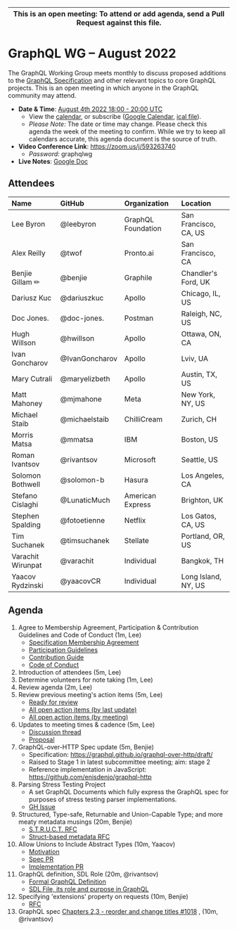 <!--

Hello! You're welcome to join our working group meeting and add to the agenda
by following these three steps:

   1. Add your name to the list of attendees (in alphabetical order).

      - To respect meeting size, attendees should be relevant to the agenda.
        That means we expect most who join the meeting to participate in
        discussion. If you'd rather just watch, check out our YouTube[1].

      - Please include the organization (or project) you represent, and the
        location (including country code[2]) you expect to be located in during
        the meeting.

      - If you're willing to help take notes, add "✏️" after your name
        (eg. Ada Lovelace ✏). This is hugely helpful!

   2. If relevant, add your topic to the agenda (sorted by expected time).

      - Every agenda item has four parts: 1) the topic, 2) an expected time
        constraint, 3) who's leading the discussion, and 4) a list of any
        relevant links (RFC docs, issues, PRs, presentations, etc). Follow the
        format of existing agenda items.

      - Know what you want to get out of the agenda topic - what feedback do you
        need? What questions do you need answered? Are you looking for consensus
        or just directional feedback?

      - If your topic is a new proposal it's likely an "RFC 0"[3]. The barrier
        of entry for documenting new proposals is intentionally low, writing a
        few sentences about the problem you're trying to solve and the rough
        shape of your proposed solution is normally sufficient.

        You can create a link for this:
          - As an issue against the graphql-wg repo.
          - As a GitHub discussion in the graphql-wg repo.
          - As an RFC document into the rfcs/ folder of the graphql-wg repo.

   3. Review our guidelines and agree to our Spec Membership & CLA.

      - Review and understand our Spec Membership Agreement, Participation &
        Contribution Guidelines, and Code of Conduct. You'll find links to these
        in the first agenda item of every meeting.

      - If this is your first time, our bot will comment on your Pull Request
        with a link to our Spec Membership & CLA. Please follow along and agree
        before your PR is merged.

        Your organization may sign this for all of its members. To set this up,
        please ask operations@graphql.org.

PLEASE TAKE NOTE:

  - By joining this meeting you must agree to the Specification Membership
    Agreement and Code of Conduct.

  - Meetings are recorded and made available on YouTube[1], by joining you
    consent to being recorded.

[1] Youtube: https://www.youtube.com/channel/UCERcwLeheOXp_u61jEXxHMA
[2] Country codes: https://en.wikipedia.org/wiki/List_of_ISO_3166_country_codes#Current_ISO_3166_country_codes
[3] RFC stages: https://github.com/graphql/graphql-spec/blob/main/CONTRIBUTING.md#rfc-contribution-stages

-->

| This is an open meeting: To attend or add agenda, send a Pull Request against this file. |
| --- |


# GraphQL WG – August 2022

The GraphQL Working Group meets monthly to discuss proposed additions to the
[GraphQL Specification][] and other relevant topics to core GraphQL projects.
This is an open meeting in which anyone in the GraphQL community may attend.

- **Date & Time**: [August 4th 2022 18:00 - 20:00 UTC](https://www.timeanddate.com/worldclock/meetingdetails.html?year=2022&month=8&day=4&hour=18&min=0&sec=0&p1=224&p2=179&p3=136&p4=268&p5=367&p6=438&p7=240&iv=0)
  - View the [calendar][], or subscribe ([Google Calendar][], [ical file][]).
  - *Please Note:* The date or time may change. Please check this agenda the
    week of the meeting to confirm. While we try to keep all calendars accurate,
    this agenda document is the source of truth.
- **Video Conference Link**: https://zoom.us/j/593263740
  - *Password:* graphqlwg
- **Live Notes**: [Google Doc](https://docs.google.com/document/d/1OOwMaPbL70sLnrx5ej2H4L5t_1xvmXijxoyHNIKyRhw/edit?usp=sharing)

[GraphQL Specification]: https://github.com/graphql/graphql-spec
[calendar]: https://calendar.google.com/calendar/embed?src=linuxfoundation.org_ik79t9uuj2p32i3r203dgv5mo8%40group.calendar.google.com
[Google Calendar]: https://calendar.google.com/calendar?cid=bGludXhmb3VuZGF0aW9uLm9yZ19pazc5dDl1dWoycDMyaTNyMjAzZGd2NW1vOEBncm91cC5jYWxlbmRhci5nb29nbGUuY29t
[ical file]: https://calendar.google.com/calendar/ical/linuxfoundation.org_ik79t9uuj2p32i3r203dgv5mo8%40group.calendar.google.com/public/basic.ics


## Attendees

| Name               | GitHub          | Organization       | Location
| :----------------- | :-------------- | :----------------- | :-----------------
| Lee Byron          | @leebyron       | GraphQL Foundation | San Francisco, CA, US
| Alex Reilly        | @twof           | Pronto.ai          | San Francisco, CA
| Benjie Gillam ✏    | @benjie         | Graphile           | Chandler's Ford, UK
| Dariusz Kuc        | @dariuszkuc     | Apollo             | Chicago, IL, US
| Doc Jones.         | @doc-jones.     | Postman            | Raleigh, NC, US
| Hugh Willson       | @hwillson       | Apollo             | Ottawa, ON, CA
| Ivan Goncharov     | @IvanGoncharov  | Apollo             | Lviv, UA
| Mary Cutrali       | @maryelizbeth   | Apollo             | Austin, TX, US
| Matt Mahoney       | @mjmahone       | Meta               | New York, NY, US
| Michael Staib      | @michaelstaib   | ChilliCream        | Zurich, CH
| Morris Matsa       | @mmatsa         | IBM                | Boston, US
| Roman Ivantsov     | @rivantsov      | Microsoft          | Seattle, US
| Solomon Bothwell   | @solomon-b      | Hasura             | Los Angeles, CA
| Stefano Cislaghi   | @LunaticMuch    | American Express   | Brighton, UK
| Stephen Spalding   | @fotoetienne    | Netflix            | Los Gatos, CA, US
| Tim Suchanek       | @timsuchanek    | Stellate           | Portland, OR, US
| Varachit Wirunpat  | @varachit       | Individual         | Bangkok, TH
| Yaacov Rydzinski   | @yaacovCR       | Individual         | Long Island, NY, US

## Agenda

1. Agree to Membership Agreement, Participation & Contribution Guidelines and Code of Conduct (1m, Lee)
   - [Specification Membership Agreement](https://github.com/graphql/foundation)
   - [Participation Guidelines](https://github.com/graphql/graphql-wg#participation-guidelines)
   - [Contribution Guide](https://github.com/graphql/graphql-spec/blob/main/CONTRIBUTING.md)
   - [Code of Conduct](https://github.com/graphql/foundation/blob/master/CODE-OF-CONDUCT.md)
1. Introduction of attendees (5m, Lee)
1. Determine volunteers for note taking (1m, Lee)
1. Review agenda (2m, Lee)
1. Review previous meeting's action items (5m, Lee)
   - [Ready for review](https://github.com/graphql/graphql-wg/issues?q=is%3Aissue+is%3Aopen+label%3A%22Ready+for+review+%F0%9F%99%8C%22+sort%3Aupdated-desc)
   - [All open action items (by last update)](https://github.com/graphql/graphql-wg/issues?q=is%3Aissue+is%3Aopen+label%3A%22Action+item+%3Aclapper%3A%22+sort%3Aupdated-desc)
   - [All open action items (by meeting)](https://github.com/graphql/graphql-wg/projects?query=is%3Aopen+sort%3Aname-asc)
1. Updates to meeting times & cadence (5m, Lee)
   - [Discussion thread](https://github.com/graphql/graphql-wg/discussions/1051)
   - [Proposal](https://github.com/graphql/graphql-wg/discussions/1051#discussioncomment-3327561)
1. GraphQL-over-HTTP Spec update (5m, Benjie)
   - Specification: https://graphql.github.io/graphql-over-http/draft/
   - Raised to Stage 1 in latest subcommittee meeting; aim: stage 2
   - Reference implementation in JavaScript: https://github.com/enisdenjo/graphql-http
1. Parsing Stress Testing Project
   - A set GraphQL Documents which fully express the GraphQL spec for purposes of stress testing parser implementations.
   - [GH Issue](https://github.com/graphql/graphql-spec/issues/954)
1. Structured, Type-safe, Returnable and Union-Capable Type; and more meaty metadata musings (20m, Benjie)
   - [S.T.R.U.C.T. RFC](https://github.com/graphql/graphql-wg/pull/1035)
   - [Struct-based metadata RFC](https://github.com/graphql/graphql-wg/pull/1036)
1. Allow Unions to Include Abstract Types (10m, Yaacov)
   - [Motivation](https://github.com/graphql/graphql-spec/issues/711)
   - [Spec PR](https://github.com/graphql/graphql-spec/pull/950)
   - [Implementation PR](https://github.com/graphql/graphql-js/pull/3682)
1. GraphQL definition, SDL Role (20m, @rivantsov)
   - [Formal GraphQL Definition](https://github.com/graphql/graphql-wg/discussions/1017)  
   - [SDL File, its role and purpose in GraphQL](https://github.com/graphql/graphql-wg/discussions/1019)
1. Specifying 'extensions' property on requests (10m, Benjie)
   - [RFC](https://github.com/graphql/graphql-spec/pull/976)
1. GraphQL spec [Chapters 2,3 - reorder and change titles #1018](https://github.com/graphql/graphql-wg/discussions/1018) , (10m, @rivantsov)
